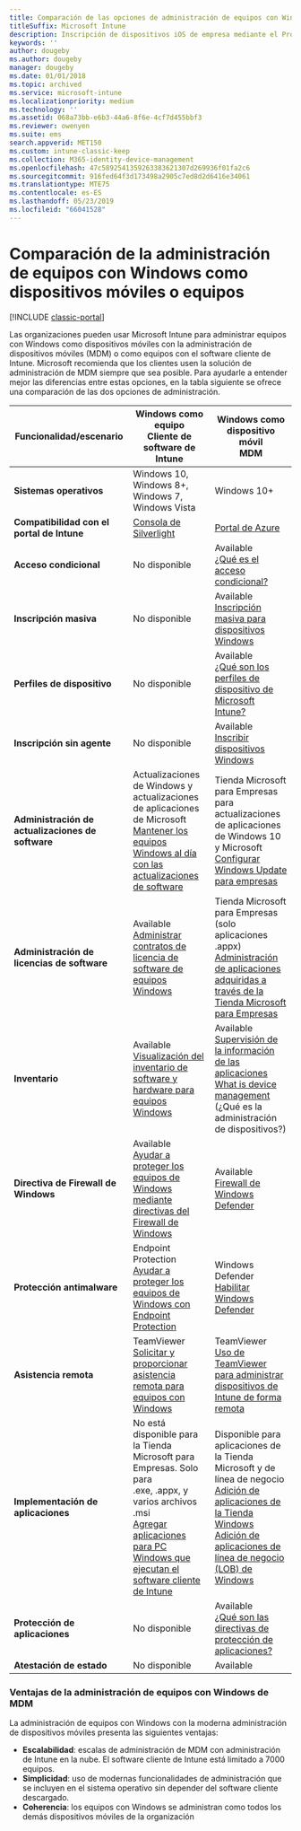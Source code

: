 ```yaml
---
title: Comparación de las opciones de administración de equipos con Windows
titleSuffix: Microsoft Intune
description: Inscripción de dispositivos iOS de empresa mediante el Programa de inscripción de dispositivos (DEP) de Apple o Apple Configurator.
keywords: ''
author: dougeby
ms.author: dougeby
manager: dougeby
ms.date: 01/01/2018
ms.topic: archived
ms.service: microsoft-intune
ms.localizationpriority: medium
ms.technology: ''
ms.assetid: 068a73bb-e6b3-44a6-8f6e-4cf7d455bbf3
ms.reviewer: owenyen
ms.suite: ems
search.appverid: MET150
ms.custom: intune-classic-keep
ms.collection: M365-identity-device-management
ms.openlocfilehash: 47c5892541359263383621307d269936f01fa2c6
ms.sourcegitcommit: 916fed64f3d173498a2905c7ed8d2d6416e34061
ms.translationtype: MTE75
ms.contentlocale: es-ES
ms.lasthandoff: 05/23/2019
ms.locfileid: "66041528"
---
```

# <a name="compare-managing-windows-pcs-as-computers-or-mobile-devices"></a>Comparación de la administración de equipos con Windows como dispositivos móviles o equipos

[!INCLUDE [classic-portal](includes/classic-portal.md)]

Las organizaciones pueden usar Microsoft Intune para administrar equipos con Windows como dispositivos móviles con la administración de dispositivos móviles (MDM) o como equipos con el software cliente de Intune.  Microsoft recomienda que los clientes usen la solución de administración de MDM siempre que sea posible. Para ayudarle a entender mejor las diferencias entre estas opciones, en la tabla siguiente se ofrece una comparación de las dos opciones de administración.

|**Funcionalidad/escenario** |**Windows como equipo**<br>Cliente de software de Intune | **Windows como dispositivo móvil**<br>MDM |
|--------------|-------------------------------|-------------------------------|
|**Sistemas operativos** |Windows 10, Windows 8+, Windows 7, Windows Vista | Windows 10+ |
|**Compatibilidad con el portal de Intune** |[Consola de Silverlight](https://manage.microsoft.com)|[Portal de Azure](https://portal.azure.com) |
|**Acceso condicional**|No disponible|Available <br>[¿Qué es el acceso condicional?](conditional-access.md)|
|**Inscripción masiva**|No disponible|Available <br>[Inscripción masiva para dispositivos Windows](windows-bulk-enroll.md)|
|**Perfiles de dispositivo**|No disponible|Available <br>[¿Qué son los perfiles de dispositivo de Microsoft Intune?](device-profiles.md)|
|**Inscripción sin agente**|No disponible |Available<br>[Inscribir dispositivos Windows](windows-enroll.md)|
|**Administración de actualizaciones de software**| Actualizaciones de Windows y actualizaciones de aplicaciones de Microsoft<br>[Mantener los equipos Windows al día con las actualizaciones de software](keep-windows-pcs-up-to-date-with-software-updates-in-microsoft-intune.md)|Tienda Microsoft para Empresas para actualizaciones de aplicaciones de Windows 10 y Microsoft<br> [Configurar Windows Update para empresas](windows-update-for-business-configure.md) |
|**Administración de licencias de software**|Available <br>[Administrar contratos de licencia de software de equipos Windows](manage-license-agreements-for-windows-pc-software-in-microsoft-intune.md)|Tienda Microsoft para Empresas (solo aplicaciones .appx)<br>[Administración de aplicaciones adquiridas a través de la Tienda Microsoft para Empresas](windows-store-for-business.md)|
|**Inventario**|Available <br>[Visualización del inventario de software y hardware para equipos Windows](view-hardware-and-software-inventory-for-windows-pcs-in-microsoft-intune.md)|Available <br>[Supervisión de la información de las aplicaciones](apps-monitor.md)<br>[What is device management](device-management.md) (¿Qué es la administración de dispositivos?)|
|**Directiva de Firewall de Windows**|Available <br>[Ayudar a proteger los equipos de Windows mediante directivas del Firewall de Windows](help-protect-windows-pcs-using-windows-firewall-policies-in-microsoft-intune.md) |Available <br>[Firewall de Windows Defender](endpoint-protection-windows-10.md#windows-defender-firewall)|
|**Protección antimalware**|Endpoint Protection<br>[Ayudar a proteger los equipos de Windows con Endpoint Protection](help-secure-windows-pcs-with-endpoint-protection-for-microsoft-intune.md)|Windows Defender<br>[Habilitar Windows Defender](advanced-threat-protection.md)|
|**Asistencia remota** |TeamViewer<br>[Solicitar y proporcionar asistencia remota para equipos con Windows](request-and-provide-remote-assistance-for-windows-pcs-in-microsoft-intune.md)|TeamViewer<br> [Uso de TeamViewer para administrar dispositivos de Intune de forma remota](device-profile-android-teamviewer.md) |
|**Implementación de aplicaciones** | No está disponible para la Tienda Microsoft para Empresas. Solo para<br>.exe, .appx, y varios archivos .msi<br>[Agregar aplicaciones para PC Windows que ejecutan el software cliente de Intune](add-apps-for-windows-pcs-in-microsoft-intune.md)|Disponible para aplicaciones de la Tienda Microsoft y de línea de negocio<br>[Adición de aplicaciones de la Tienda Windows](store-apps-windows.md)<br>[Adición de aplicaciones de línea de negocio (LOB) de Windows](lob-apps-windows.md)|
|**Protección de aplicaciones**|No disponible|Available <br>[¿Qué son las directivas de protección de aplicaciones?](app-protection-policy.md)|
|**Atestación de estado**|No disponible|Available|


### <a name="advantages-of-mdm-windows-pc-management"></a>Ventajas de la administración de equipos con Windows de MDM
La administración de equipos con Windows con la moderna administración de dispositivos móviles presenta las siguientes ventajas:
- **Escalabilidad**: escalas de administración de MDM con administración de Intune en la nube. El software cliente de Intune está limitado a 7000 equipos.
- **Simplicidad**: uso de modernas funcionalidades de administración que se incluyen en el sistema operativo sin depender del software cliente descargado.
- **Coherencia**: los equipos con Windows se administran como todos los demás dispositivos móviles de la organización
<!-- - **Cloud optimization** - -->
